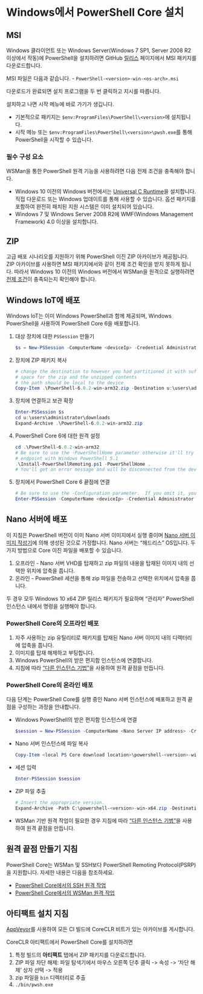 # <a name="installing-powershell-core-on-windows"></a>Windows에서 PowerShell Core 설치

## <a name="msi"></a>MSI

Windows 클라이언트 또는 Windows Server(Windows 7 SP1, Server 2008 R2 이상에서 작동)에 PowerShell을 설치하려면 GitHub [릴리스][] 페이지에서 MSI 패키지를 다운로드합니다.

MSI 파일은 다음과 같습니다. - `PowerShell-<version>-win-<os-arch>.msi`
<!-- TODO: should be updated to point to the Download Center as well -->

다운로드가 완료되면 설치 프로그램을 두 번 클릭하고 지시를 따릅니다.

설치하고 나면 시작 메뉴에 바로 가기가 생깁니다.

- 기본적으로 패키지는 `$env:ProgramFiles\PowerShell\<version>`에 설치됩니다.
- 시작 메뉴 또는 `$env:ProgramFiles\PowerShell\<version>\pwsh.exe`를 통해 PowerShell을 시작할 수 있습니다.

### <a name="prerequisites"></a>필수 구성 요소

WSMan을 통한 PowerShell 원격 기능을 사용하려면 다음 전제 조건을 충족해야 합니다.

- Windows 10 이전의 Windows 버전에서는 [Universal C Runtime](https://www.microsoft.com/download/details.aspx?id=50410)을 설치합니다.
  직접 다운로드 또는 Windows 업데이트를 통해 사용할 수 있습니다.
  옵션 패키지를 포함하여 완전히 패치된 지원 시스템은 이미 설치되어 있습니다.
- Windows 7 및 Windows Server 2008 R2에 WMF(Windows Management Framework) 4.0 이상을 설치합니다.

## <a name="zip"></a>ZIP

고급 배포 시나리오를 지원하기 위해 PowerShell 이진 ZIP 아카이브가 제공됩니다.
ZIP 아카이브를 사용하면 MSI 패키지에서와 같이 전제 조건 확인을 받지 못하게 됩니다.
따라서 Windows 10 이전의 Windows 버전에서 WSMan을 원격으로 실행하려면 [전제 조건](#prerequisites)이 충족되는지 확인해야 합니다.

## <a name="deploying-on-windows-iot"></a>Windows IoT에 배포

Windows IoT는 이미 Windows PowerShell과 함께 제공되며, Windows PowerShell을 사용하여 PowerShell Core 6을 배포합니다.

1. 대상 장치에 대한 `PSSession` 만들기

   ```powershell
   $s = New-PSSession -ComputerName <deviceIp> -Credential Administrator
   ```

2. 장치에 ZIP 패키지 복사

   ```powershell
   # change the destination to however you had partitioned it with sufficient
   # space for the zip and the unzipped contents
   # the path should be local to the device
   Copy-Item .\PowerShell-6.0.2-win-arm32.zip -Destination u:\users\administrator\Downloads -ToSession $s
   ```

3. 장치에 연결하고 보관 확장

   ```powershell
   Enter-PSSession $s
   cd u:\users\administrator\downloads
   Expand-Archive .\PowerShell-6.0.2-win-arm32.zip
   ```

4. PowerShell Core 6에 대한 원격 설정

   ```powershell
   cd .\PowerShell-6.0.2-win-arm32
   # Be sure to use the -PowerShellHome parameter otherwise it'll try to create a new
   # endpoint with Windows PowerShell 5.1
   .\Install-PowerShellRemoting.ps1 -PowerShellHome .
   # You'll get an error message and will be disconnected from the device because it has to restart WinRM
   ```

5. 장치에서 PowerShell Core 6 끝점에 연결

   ```powershell
   # Be sure to use the -Configuration parameter.  If you omit it, you will connect to Windows PowerShell 5.1
   Enter-PSSession -ComputerName <deviceIp> -Credential Administrator -Configuration powershell.6.0.2
   ```

## <a name="deploying-on-nano-server"></a>Nano 서버에 배포

이 지침은 PowerShell 버전이 이미 Nano 서버 이미지에서 실행 중이며 [Nano 서버 이미지 작성기](/windows-server/get-started/deploy-nano-server)에 의해 생성된 것으로 가정합니다.
Nano 서버는 “헤드리스” OS입니다. 두 가지 방법으로 Core 이진 파일을 배포할 수 있습니다.

1. 오프라인 - Nano 서버 VHD를 탑재하고 zip 파일의 내용을 탑재된 이미지 내의 선택한 위치에 압축을 풉니다.
2. 온라인 - PowerShell 세션을 통해 zip 파일을 전송하고 선택한 위치에서 압축을 풉니다.

두 경우 모두 Windows 10 x64 ZIP 릴리스 패키지가 필요하며 “관리자” PowerShell 인스턴스 내에서 명령을 실행해야 합니다.

### <a name="offline-deployment-of-powershell-core"></a>PowerShell Core의 오프라인 배포

1. 자주 사용하는 zip 유틸리티로 패키지를 탑재된 Nano 서버 이미지 내의 디렉터리에 압축을 풉니다.
2. 이미지를 탑재 해제하고 부팅합니다.
3. Windows PowerShell의 받은 편지함 인스턴스에 연결합니다.
4. 지침에 따라 [“다른 인스턴스 기법”](#executed-by-another-instance-of-powershell-on-behalf-of-the-instance-that-it-will-register)을 사용하여 원격 끝점을 만듭니다.

### <a name="online-deployment-of-powershell-core"></a>PowerShell Core의 온라인 배포

다음 단계는 PowerShell Core를 실행 중인 Nano 서버 인스턴스에 배포하고 원격 끝점을 구성하는 과정을 안내합니다.

- Windows PowerShell의 받은 편지함 인스턴스에 연결

  ```powershell
  $session = New-PSSession -ComputerName <Nano Server IP address> -Credential <An Administrator account on the system>
  ```

- Nano 서버 인스턴스에 파일 복사

  ```powershell
  Copy-Item <local PS Core download location>\powershell-<version>-win-x64.zip c:\ -ToSession $session
  ```

- 세션 입력

  ```powershell
  Enter-PSSession $session
  ```

- ZIP 파일 추출

  ```powershell
  # Insert the appropriate version.
  Expand-Archive -Path C:\powershell-<version>-win-x64.zip -DestinationPath "C:\PowerShellCore_<version>"
  ```

- WSMan 기반 원격 작업이 필요한 경우 지침에 따라 [“다른 인스턴스 기법”](../core-powershell/WSMan-Remoting-in-PowerShell-Core.md#executed-by-another-instance-of-powershell-on-behalf-of-the-instance-that-it-will-register)을 사용하여 원격 끝점을 만듭니다.

## <a name="instructions-to-create-a-remoting-endpoint"></a>원격 끝점 만들기 지침

PowerShell Core는 WSMan 및 SSH보다 PowerShell Remoting Protocol(PSRP)을 지원합니다.
자세한 내용은 다음을 참조하세요.

- [PowerShell Core에서의 SSH 원격 작업][ssh-remoting]
- [PowerShell Core에서의 WSMan 원격 작업][wsman-remoting]

## <a name="artifact-installation-instructions"></a>아티팩트 설치 지침

[AppVeyor][]를 사용하여 모든 CI 빌드에 CoreCLR 비트가 있는 아카이브를 게시합니다.

CoreCLR 아티팩트에서 PowerShell Core를 설치하려면

1. 특정 빌드의 **아티팩트** 탭에서 ZIP 패키지를 다운로드합니다.
2. ZIP 파일 차단 해제: 파일 탐색기에서 마우스 오른쪽 단추 클릭 -> 속성 -> ‘차단 해제’ 상자 선택 -> 적용
3. zip 파일을 `bin` 디렉터리로 추출
4. `./bin/pwsh.exe`

<!-- [download-center]: TODO -->

[릴리스]: https://github.com/PowerShell/PowerShell/releases
[ssh-remoting]: ../core-powershell/SSH-Remoting-in-PowerShell-Core.md
[wsman-remoting]: ../core-powershell/WSMan-Remoting-in-PowerShell-Core.md
[AppVeyor]: https://ci.appveyor.com/project/PowerShell/powershell
